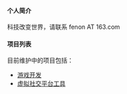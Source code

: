 #### 个人简介

科技改变世界，请联系 fenon AT 163.com

#### 项目列表

目前维护中的项目包括：
* [游戏开发](https://fenon.github.io/SandboxBoilerplate)
* [虚拟社交平台工具](https://fenon.github.io/social)

